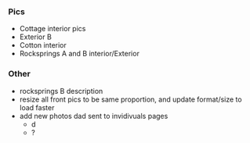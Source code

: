 ### Pics
- Cottage interior pics
- Exterior B
- Cotton interior
- Rocksprings A and B interior/Exterior

### Other
- rocksprings B description
- resize all front pics to be same proportion, and update format/size to load faster
- add new photos dad sent to invidivuals pages
    - d
    - ?